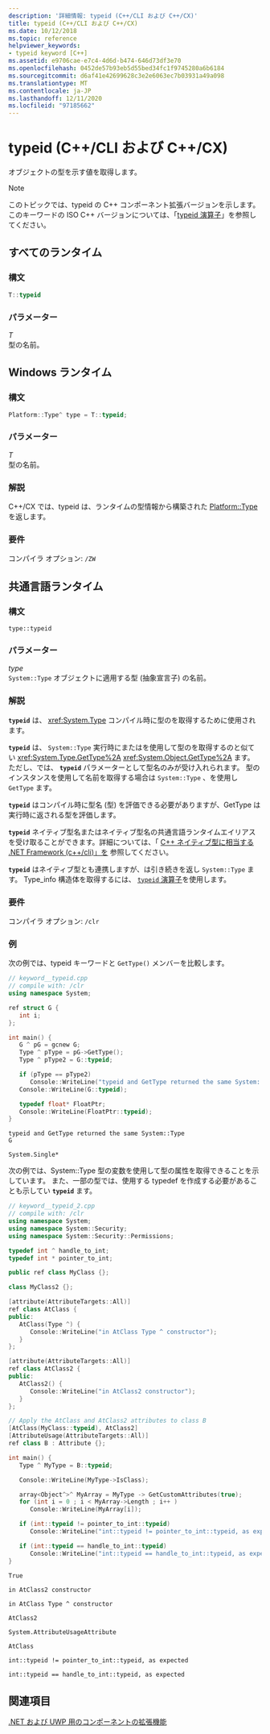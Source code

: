 ```yaml
---
description: '詳細情報: typeid (C++/CLI および C++/CX)'
title: typeid (C++/CLI および C++/CX)
ms.date: 10/12/2018
ms.topic: reference
helpviewer_keywords:
- typeid keyword [C++]
ms.assetid: e9706cae-e7c4-4d6d-b474-646d73df3e70
ms.openlocfilehash: 0452de57b93eb5d55bed34fc1f9745280a6b6184
ms.sourcegitcommit: d6af41e42699628c3e2e6063ec7b03931a49a098
ms.translationtype: MT
ms.contentlocale: ja-JP
ms.lasthandoff: 12/11/2020
ms.locfileid: "97185662"
---
```

# <a name="typeid--ccli-and-ccx"></a>typeid (C++/CLI および C++/CX)

オブジェクトの型を示す値を取得します。

> [!NOTE]
> このトピックでは、typeid の C++ コンポーネント拡張バージョンを示します。 このキーワードの ISO C++ バージョンについては、「[typeid 演算子](../cpp/typeid-operator.md)」を参照してください。

## <a name="all-runtimes"></a>すべてのランタイム

### <a name="syntax"></a>構文

```cpp
T::typeid
```

### <a name="parameters"></a>パラメーター

*T*<br/>
型の名前。

## <a name="windows-runtime"></a>Windows ランタイム

### <a name="syntax"></a>構文

```cpp
Platform::Type^ type = T::typeid;
```

### <a name="parameters"></a>パラメーター

*T*<br/>
型の名前。

### <a name="remarks"></a>解説

C++/CX では、typeid は、ランタイムの型情報から構築された [Platform::Type](../cppcx/platform-type-class.md) を返します。

### <a name="requirements"></a>要件

コンパイラ オプション: `/ZW`

## <a name="common-language-runtime"></a>共通言語ランタイム

### <a name="syntax"></a>構文

```
type::typeid
```

### <a name="parameters"></a>パラメーター

*type*<br/>
`System::Type` オブジェクトに適用する型 (抽象宣言子) の名前。

### <a name="remarks"></a>解説

**`typeid`** は、 <xref:System.Type> コンパイル時に型のを取得するために使用されます。

**`typeid`** は、 `System::Type` 実行時にまたはを使用して型のを取得するのと似てい <xref:System.Type.GetType%2A> <xref:System.Object.GetType%2A> ます。 ただし、では、 **`typeid`** パラメーターとして型名のみが受け入れられます。  型のインスタンスを使用して名前を取得する場合は `System::Type` 、を使用し `GetType` ます。

**`typeid`** はコンパイル時に型名 (型) を評価できる必要がありますが、GetType は実行時に返される型を評価します。

**`typeid`** ネイティブ型名またはネイティブ型名の共通言語ランタイムエイリアスを受け取ることができます。詳細については、「 [C++ ネイティブ型に相当する .NET Framework (c++/cli)」を](../dotnet/managed-types-cpp-cli.md#dotnet) 参照してください。

**`typeid`** はネイティブ型とも連携しますが、は引き続きを返し `System::Type` ます。  Type_info 構造体を取得するには、 [ `typeid` 演算子](../cpp/typeid-operator.md)を使用します。

### <a name="requirements"></a>要件

コンパイラ オプション: `/clr`

### <a name="examples"></a>例

次の例では、typeid キーワードと `GetType()` メンバーを比較します。

```cpp
// keyword__typeid.cpp
// compile with: /clr
using namespace System;

ref struct G {
   int i;
};

int main() {
   G ^ pG = gcnew G;
   Type ^ pType = pG->GetType();
   Type ^ pType2 = G::typeid;

   if (pType == pType2)
      Console::WriteLine("typeid and GetType returned the same System::Type");
   Console::WriteLine(G::typeid);

   typedef float* FloatPtr;
   Console::WriteLine(FloatPtr::typeid);
}
```

```Output
typeid and GetType returned the same System::Type
G

System.Single*
```

次の例では、System::Type 型の変数を使用して型の属性を取得できることを示しています。  また、一部の型では、使用する typedef を作成する必要があることも示してい **`typeid`** ます。

```cpp
// keyword__typeid_2.cpp
// compile with: /clr
using namespace System;
using namespace System::Security;
using namespace System::Security::Permissions;

typedef int ^ handle_to_int;
typedef int * pointer_to_int;

public ref class MyClass {};

class MyClass2 {};

[attribute(AttributeTargets::All)]
ref class AtClass {
public:
   AtClass(Type ^) {
      Console::WriteLine("in AtClass Type ^ constructor");
   }
};

[attribute(AttributeTargets::All)]
ref class AtClass2 {
public:
   AtClass2() {
      Console::WriteLine("in AtClass2 constructor");
   }
};

// Apply the AtClass and AtClass2 attributes to class B
[AtClass(MyClass::typeid), AtClass2]
[AttributeUsage(AttributeTargets::All)]
ref class B : Attribute {};

int main() {
   Type ^ MyType = B::typeid;

   Console::WriteLine(MyType->IsClass);

   array<Object^>^ MyArray = MyType -> GetCustomAttributes(true);
   for (int i = 0 ; i < MyArray->Length ; i++ )
      Console::WriteLine(MyArray[i]);

   if (int::typeid != pointer_to_int::typeid)
      Console::WriteLine("int::typeid != pointer_to_int::typeid, as expected");

   if (int::typeid == handle_to_int::typeid)
      Console::WriteLine("int::typeid == handle_to_int::typeid, as expected");
}
```

```Output
True

in AtClass2 constructor

in AtClass Type ^ constructor

AtClass2

System.AttributeUsageAttribute

AtClass

int::typeid != pointer_to_int::typeid, as expected

int::typeid == handle_to_int::typeid, as expected
```

## <a name="see-also"></a>関連項目

[.NET および UWP 用のコンポーネントの拡張機能](component-extensions-for-runtime-platforms.md)
